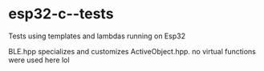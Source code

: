 # esp32-c--tests
Tests using templates and lambdas running on Esp32

BLE.hpp specializes and customizes ActiveObject.hpp. no virtual functions were used here lol 
